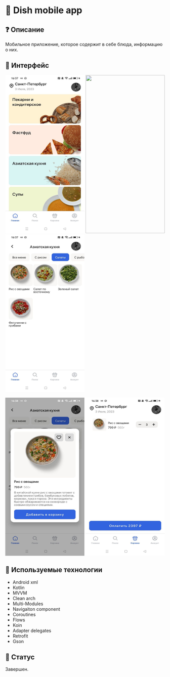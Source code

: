 # 📱 Dish mobile app

## ❓ Описание
Мобильное приложение, которое содержит в себе блюда, информацию о них.

## 🎨 Интерфейс
<img src="https://github.com/Lefrut/Dish/blob/hot_fix-readme.md/images/home_screen.jpg" width="250" height="500"> <img src="https://github.com/Lefrut/Dish/blob/hot_fix-readme.md/images/category_screen1" width="250" height="500"> <img src="https://github.com/Lefrut/Dish/blob/hot_fix-readme.md/images/category_screen2.jpg" width="250" height="500">

<img src="https://github.com/Lefrut/Dish/blob/hot_fix-readme.md/images/category_dialog.jpg" width="250" height="500"> <img src="https://github.com/Lefrut/Dish/blob/hot_fix-readme.md/images/cart_screen.jpg" width="250" height="500">

## 📃 Используемые технологии
- Android xml
- Kotlin
- MVVM
- Clean arch
- Multi-Modules
- Navigaiton component
- Coroutines
- Flows
- Koin
- Adapter delegates
- Retrofit
- Gson

## 🚧 Cтатус
Завершен.


